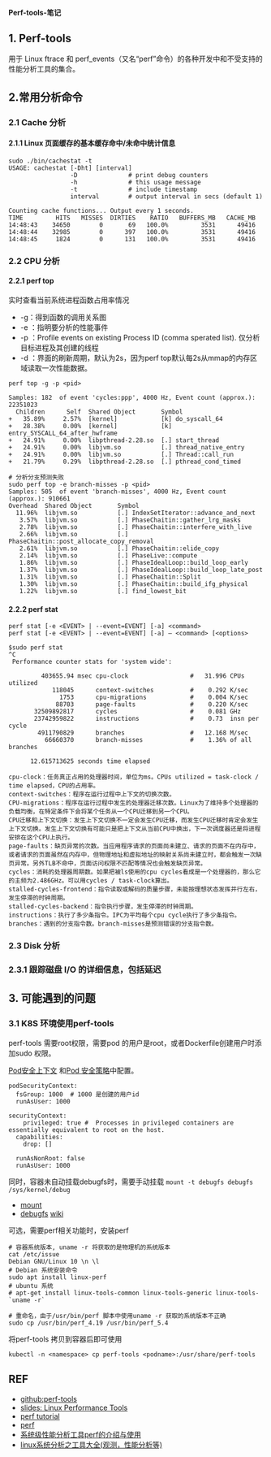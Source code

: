 #### Perf-tools-笔记

## 1. Perf-tools

用于 Linux ftrace 和 perf_events（又名“perf”命令）的各种开发中和不受支持的性能分析工具的集合。



## 2.常用分析命令

### 2.1 Cache 分析

#### 2.1.1 Linux 页面缓存的基本缓存命中/未命中统计信息

```shell
sudo ./bin/cachestat -t
USAGE: cachestat [-Dht] [interval]
                 -D              # print debug counters
                 -h              # this usage message
                 -t              # include timestamp
                 interval        # output interval in secs (default 1)
                 
Counting cache functions... Output every 1 seconds.
TIME         HITS   MISSES  DIRTIES    RATIO   BUFFERS_MB   CACHE_MB
14:48:43    34650        0       69   100.0%         3531      49416
14:48:44    32985        0      397   100.0%         3531      49416
14:48:45     1824        0      131   100.0%         3531      49416
```



### 2.2 CPU 分析

#### 2.2.1 perf top

实时查看当前系统进程函数占用率情况

- -g：得到函数的调用关系图
- -e <event>：指明要分析的性能事件
- -p <pid>：Profile events on existing Process ID (comma sperated list). 仅分析目标进程及其创建的线程
- -d <n>：界面的刷新周期，默认为2s，因为perf top默认每2s从mmap的内存区域读取一次性能数据。

```shell
perf top -g -p <pid>

Samples: 182  of event 'cycles:ppp', 4000 Hz, Event count (approx.): 22351023
  Children      Self  Shared Object       Symbol
+   35.89%     2.57%  [kernel]            [k] do_syscall_64
+   28.38%     0.00%  [kernel]            [k] entry_SYSCALL_64_after_hwframe
+   24.91%     0.00%  libpthread-2.28.so  [.] start_thread
+   24.91%     0.00%  libjvm.so           [.] thread_native_entry
+   24.91%     0.00%  libjvm.so           [.] Thread::call_run
+   21.79%     0.29%  libpthread-2.28.so  [.] pthread_cond_timed

# 分析分支预测失败
sudo perf top -e branch-misses -p <pid>
Samples: 505  of event 'branch-misses', 4000 Hz, Event count (approx.): 910661
Overhead  Shared Object       Symbol
  11.96%  libjvm.so           [.] IndexSetIterator::advance_and_next
   3.57%  libjvm.so           [.] PhaseChaitin::gather_lrg_masks
   2.78%  libjvm.so           [.] PhaseChaitin::interfere_with_live
   2.66%  libjvm.so           [.] PhaseChaitin::post_allocate_copy_removal
   2.61%  libjvm.so           [.] PhaseChaitin::elide_copy
   2.14%  libjvm.so           [.] PhaseLive::compute
   1.86%  libjvm.so           [.] PhaseIdealLoop::build_loop_early
   1.37%  libjvm.so           [.] PhaseIdealLoop::build_loop_late_post
   1.31%  libjvm.so           [.] PhaseChaitin::Split
   1.30%  libjvm.so           [.] PhaseChaitin::build_ifg_physical
   1.22%  libjvm.so           [.] find_lowest_bit

```

#### 2.2.2 perf stat

```shell
perf stat [-e <EVENT> | --event=EVENT] [-a] <command>
perf stat [-e <EVENT> | --event=EVENT] [-a] — <command> [<options>

$sudo perf stat
^C
 Performance counter stats for 'system wide':

         403655.94 msec cpu-clock                 #   31.996 CPUs utilized
            118045      context-switches          #    0.292 K/sec
              1753      cpu-migrations            #    0.004 K/sec
             88703      page-faults               #    0.220 K/sec
       32509892817      cycles                    #    0.081 GHz
       23742959822      instructions              #    0.73  insn per cycle
        4911790829      branches                  #   12.168 M/sec
          66660370      branch-misses             #    1.36% of all branches

      12.615713625 seconds time elapsed

cpu-clock：任务真正占用的处理器时间，单位为ms。CPUs utilized = task-clock / time elapsed，CPU的占用率。
context-switches：程序在运行过程中上下文的切换次数。
CPU-migrations：程序在运行过程中发生的处理器迁移次数。Linux为了维持多个处理器的负载均衡，在特定条件下会将某个任务从一个CPU迁移到另一个CPU。
CPU迁移和上下文切换：发生上下文切换不一定会发生CPU迁移，而发生CPU迁移时肯定会发生上下文切换。发生上下文切换有可能只是把上下文从当前CPU中换出，下一次调度器还是将进程安排在这个CPU上执行。
page-faults：缺页异常的次数。当应用程序请求的页面尚未建立、请求的页面不在内存中，或者请求的页面虽然在内存中，但物理地址和虚拟地址的映射关系尚未建立时，都会触发一次缺页异常。另外TLB不命中，页面访问权限不匹配等情况也会触发缺页异常。
cycles：消耗的处理器周期数。如果把被ls使用的cpu cycles看成是一个处理器的，那么它的主频为2.486GHz。可以用cycles / task-clock算出。
stalled-cycles-frontend：指令读取或解码的质量步骤，未能按理想状态发挥并行左右，发生停滞的时钟周期。
stalled-cycles-backend：指令执行步骤，发生停滞的时钟周期。
instructions：执行了多少条指令。IPC为平均每个cpu cycle执行了多少条指令。
branches：遇到的分支指令数。branch-misses是预测错误的分支指令数。
```

### 2.3 Disk 分析

### 2.3.1 跟踪磁盘 I/O 的详细信息，包括延迟



## 3. 可能遇到的问题

### 3.1 K8S 环境使用perf-tools

perf-tools 需要root权限，需要pod 的用户是root，或者Dockerfile创建用户时添加sudo 权限。

[Pod安全上下文](https://kubernetes.io/zh/docs/tasks/configure-pod-container/security-context/) 和[Pod 安全策略](https://kubernetes.io/zh/docs/concepts/policy/pod-security-policy/)中配置。

```
podSecurityContext:
  fsGroup: 1000  # 1000 是创建的用户id
  runAsUser: 1000

securityContext:
	privileged: true #  Processes in privileged containers are essentially equivalent to root on the host.
  capabilities: 
    drop: []

  runAsNonRoot: false
  runAsUser: 1000
```

同时，容器未自动挂载debugfs时，需要手动挂载 `mount -t debugfs debugfs /sys/kernel/debug `

- [mount](https://www.cnblogs.com/sparkdev/p/9015312.html)
- [debugfs](https://www.cnblogs.com/wwang/archive/2011/01/17/1937609.html) [wiki](https://en.wikipedia.org/wiki/Debugfs)

可选，需要perf相关功能时，安装perf

```shell
# 容器系统版本, uname -r 将获取的是物理机的系统版本
cat /etc/issue
Debian GNU/Linux 10 \n \l
# Debian 系统安装命令
sudo apt install linux-perf
# ubuntu 系统
# apt-get install linux-tools-common linux-tools-generic linux-tools-`uname -r`

# 重命名，由于/usr/bin/perf 脚本中使用uname -r 获取的系统版本不正确
sudo cp /usr/bin/perf_4.19 /usr/bin/perf_5.4
```

将perf-tools 拷贝到容器后即可使用

```shell
kubectl -n <namespace> cp perf-tools <podname>:/usr/share/perf-tools
```



## REF

- [github:perf-tools](https://github.com/brendangregg/perf-tools)
- [slides: Linux Performance Tools](https://www.brendangregg.com/Slides/Velocity2015_LinuxPerfTools.pdf)
- [perf tutorial](https://perf.wiki.kernel.org/index.php/Tutorial#Introduction)
- [perf](https://www.brendangregg.com/perf.html)
- [系统级性能分析工具perf的介绍与使用](https://www.cnblogs.com/arnoldlu/p/6241297.html)
- [linux系统分析之工具大全(观测，性能分析等)](https://zhuanlan.zhihu.com/p/526432016?)




